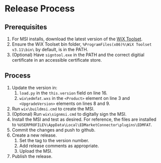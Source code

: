 # Release Process

## Prerequisites

1. For MSI installs, download the latest version of the [WiX Toolset](https://wixtoolset.org/releases/).
2. Ensure the WiX Toolset bin folder, `%ProgramFiles(x86)%\WiX Toolset v3.11\bin\` by default, is in the PATH.
3. (Optional) Have `signtool.exe` in the PATH and the correct digitial certificate in an accessible certificate store.

## Process

1. Update the version in:
    1. `load.py` in the `this.version` field on line 16.
    2. `wix\edmfat.wxs` in the `<Product>` element on line 3 and `<UpgradeVersion>` elements on lines 8 and 9.
2. Run `wix\buildmsi.cmd` to create the MSI.
3. (Optional) Run `wix\signmsi.cmd` to digitally sign the MSI.
3. Install the MSI and test as desired. For reference, the files are installed to `%USERPROFILE%\AppData\Local\EDMarketConnector\plugins\EDMFAT`.
4. Commit the changes and push to github.
5. Create a new release.
    1. Set the tag to the version number.
    2. Add release comments as appropriate.
    3. Upload the MSI.
6. Publish the release.
